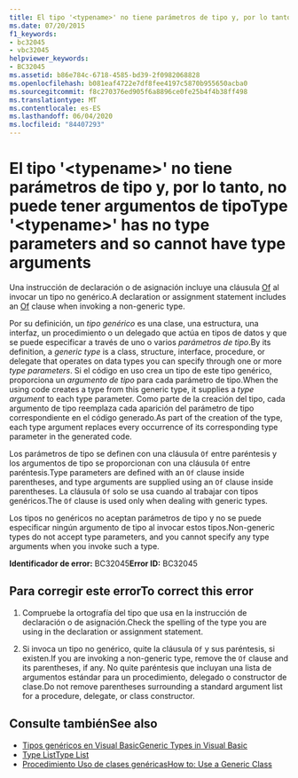 ```yaml
---
title: El tipo '<typename>' no tiene parámetros de tipo y, por lo tanto, no puede tener argumentos de tipo
ms.date: 07/20/2015
f1_keywords:
- bc32045
- vbc32045
helpviewer_keywords:
- BC32045
ms.assetid: b86e784c-6718-4585-bd39-2f0982068828
ms.openlocfilehash: b081eaf4722e7df8fee4197c5870b955650acba0
ms.sourcegitcommit: f8c270376ed905f6a8896ce0fe25b4f4b38ff498
ms.translationtype: MT
ms.contentlocale: es-ES
ms.lasthandoff: 06/04/2020
ms.locfileid: "84407293"
---
```

# <a name="type-typename-has-no-type-parameters-and-so-cannot-have-type-arguments"></a><span data-ttu-id="e2e8a-102">El tipo '\<typename>' no tiene parámetros de tipo y, por lo tanto, no puede tener argumentos de tipo</span><span class="sxs-lookup"><span data-stu-id="e2e8a-102">Type '\<typename>' has no type parameters and so cannot have type arguments</span></span>
<span data-ttu-id="e2e8a-103">Una instrucción de declaración o de asignación incluye una cláusula [Of](../language-reference/statements/of-clause.md) al invocar un tipo no genérico.</span><span class="sxs-lookup"><span data-stu-id="e2e8a-103">A declaration or assignment statement includes an [Of](../language-reference/statements/of-clause.md) clause when invoking a non-generic type.</span></span>  
  
 <span data-ttu-id="e2e8a-104">Por su definición, un *tipo genérico* es una clase, una estructura, una interfaz, un procedimiento o un delegado que actúa en tipos de datos y que se puede especificar a través de uno o varios *parámetros de tipo*.</span><span class="sxs-lookup"><span data-stu-id="e2e8a-104">By its definition, a *generic type* is a class, structure, interface, procedure, or delegate that operates on data types you can specify through one or more *type parameters*.</span></span> <span data-ttu-id="e2e8a-105">Si el código en uso crea un tipo de este tipo genérico, proporciona un *argumento de tipo* para cada parámetro de tipo.</span><span class="sxs-lookup"><span data-stu-id="e2e8a-105">When the using code creates a type from this generic type, it supplies a *type argument* to each type parameter.</span></span> <span data-ttu-id="e2e8a-106">Como parte de la creación del tipo, cada argumento de tipo reemplaza cada aparición del parámetro de tipo correspondiente en el código generado.</span><span class="sxs-lookup"><span data-stu-id="e2e8a-106">As part of the creation of the type, each type argument replaces every occurrence of its corresponding type parameter in the generated code.</span></span>  
  
 <span data-ttu-id="e2e8a-107">Los parámetros de tipo se definen con una cláusula `Of` entre paréntesis y los argumentos de tipo se proporcionan con una cláusula `Of` entre paréntesis.</span><span class="sxs-lookup"><span data-stu-id="e2e8a-107">Type parameters are defined with an `Of` clause inside parentheses, and type arguments are supplied using an `Of` clause inside parentheses.</span></span> <span data-ttu-id="e2e8a-108">La cláusula `Of` solo se usa cuando al trabajar con tipos genéricos.</span><span class="sxs-lookup"><span data-stu-id="e2e8a-108">The `Of` clause is used only when dealing with generic types.</span></span>  
  
 <span data-ttu-id="e2e8a-109">Los tipos no genéricos no aceptan parámetros de tipo y no se puede especificar ningún argumento de tipo al invocar estos tipos.</span><span class="sxs-lookup"><span data-stu-id="e2e8a-109">Non-generic types do not accept type parameters, and you cannot specify any type arguments when you invoke such a type.</span></span>  
  
 <span data-ttu-id="e2e8a-110">**Identificador de error:** BC32045</span><span class="sxs-lookup"><span data-stu-id="e2e8a-110">**Error ID:** BC32045</span></span>  
  
## <a name="to-correct-this-error"></a><span data-ttu-id="e2e8a-111">Para corregir este error</span><span class="sxs-lookup"><span data-stu-id="e2e8a-111">To correct this error</span></span>  
  
1. <span data-ttu-id="e2e8a-112">Compruebe la ortografía del tipo que usa en la instrucción de declaración o de asignación.</span><span class="sxs-lookup"><span data-stu-id="e2e8a-112">Check the spelling of the type you are using in the declaration or assignment statement.</span></span>  
  
2. <span data-ttu-id="e2e8a-113">Si invoca un tipo no genérico, quite la cláusula `Of` y sus paréntesis, si existen.</span><span class="sxs-lookup"><span data-stu-id="e2e8a-113">If you are invoking a non-generic type, remove the `Of` clause and its parentheses, if any.</span></span> <span data-ttu-id="e2e8a-114">No quite paréntesis que incluyan una lista de argumentos estándar para un procedimiento, delegado o constructor de clase.</span><span class="sxs-lookup"><span data-stu-id="e2e8a-114">Do not remove parentheses surrounding a standard argument list for a procedure, delegate, or class constructor.</span></span>  
  
## <a name="see-also"></a><span data-ttu-id="e2e8a-115">Consulte también</span><span class="sxs-lookup"><span data-stu-id="e2e8a-115">See also</span></span>

- [<span data-ttu-id="e2e8a-116">Tipos genéricos en Visual Basic</span><span class="sxs-lookup"><span data-stu-id="e2e8a-116">Generic Types in Visual Basic</span></span>](../programming-guide/language-features/data-types/generic-types.md)
- [<span data-ttu-id="e2e8a-117">Type List</span><span class="sxs-lookup"><span data-stu-id="e2e8a-117">Type List</span></span>](../language-reference/statements/type-list.md)
- [<span data-ttu-id="e2e8a-118">Procedimiento Uso de clases genéricas</span><span class="sxs-lookup"><span data-stu-id="e2e8a-118">How to: Use a Generic Class</span></span>](../programming-guide/language-features/data-types/how-to-use-a-generic-class.md)

